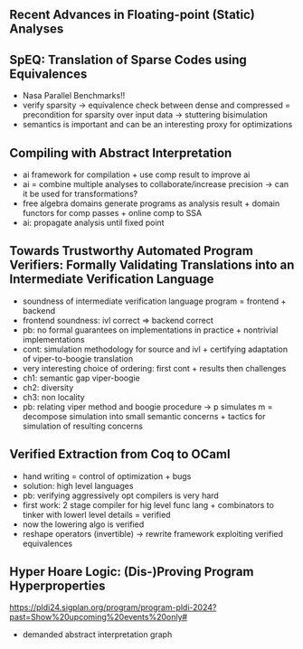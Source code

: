 ## Recent Advances in Floating-point (Static) Analyses

## SpEQ: Translation of Sparse Codes using Equivalences

- Nasa Parallel Benchmarks!!
- verify sparsity → equivalence check between dense and compressed = precondition for sparsity over input data → stuttering bisimulation
- semantics is important and can be an interesting proxy for optimizations

## Compiling with Abstract Interpretation

- ai framework for compilation + use comp result to improve ai
- ai = combine multiple analyses to collaborate/increase precision → can it be used for transformations?
- free algebra domains generate programs as analysis result + domain functors for comp passes + online comp to SSA
- ai: propagate analysis until fixed point

## Towards Trustworthy Automated Program Verifiers: Formally Validating Translations into an Intermediate Verification Language

- soundness of intermediate verification language program = frontend + backend
- frontend soundness: ivl correct ⇒ backend correct
- pb: no formal guarantees on implementations in practice + nontrivial implementations
- cont: simulation methodology for source and ivl + certifying adaptation of viper-to-boogie translation
- very interesting choice of ordering: first cont + results then challenges
- ch1: semantic gap viper-boogie
- ch2: diversity
- ch3: non locality
- pb: relating viper method and boogie procedure → p simulates m = decompose simulation into small semantic concerns + tactics for simulation of resulting concerns

## Verified Extraction from Coq to OCaml

- hand writing = control of optimization + bugs
- solution: high level languages
- pb: verifying aggressively opt compilers is very hard
- first work: 2 stage compiler for hig level func lang + combinators to tinker with lowerl level details = verified
- now the lowering algo is verified
- reshape operators (invertible) → rewrite framework exploiting verified equivalences

## Hyper Hoare Logic: (Dis-)Proving Program Hyperproperties
https://pldi24.sigplan.org/program/program-pldi-2024?past=Show%20upcoming%20events%20only#

- demanded abstract interpretation graph

